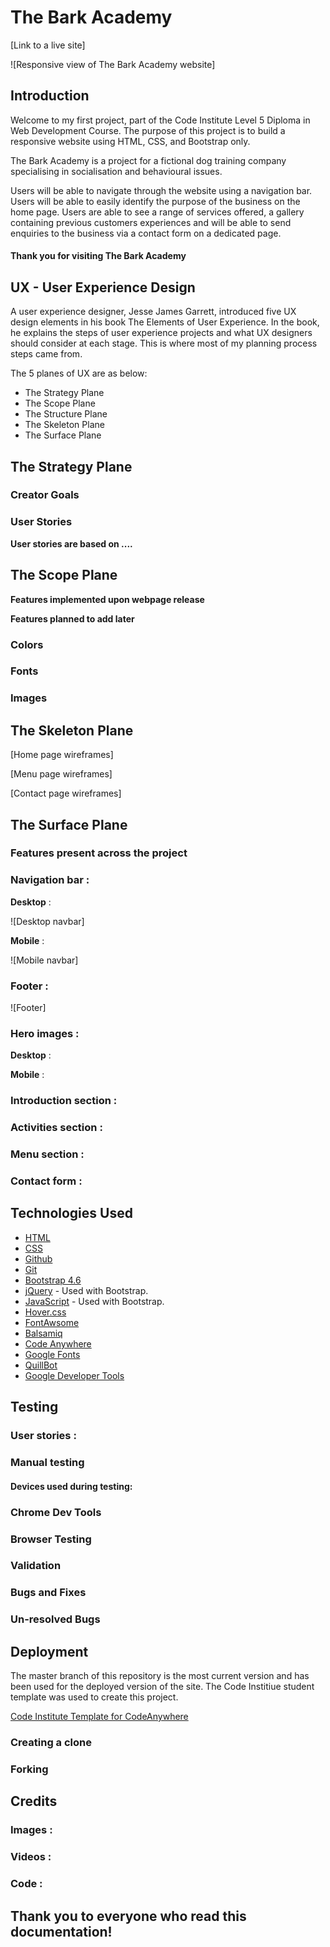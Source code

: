 # The Bark Academy

[Link to a live site]

![Responsive view of The Bark Academy website]

## Introduction

Welcome to my first project, part of the Code Institute Level 5 Diploma in Web Development Course. The purpose of this project is to build a responsive website using HTML, CSS, and Bootstrap only.

The Bark Academy is a project for a fictional dog training company specialising in socialisation and behavioural issues.

Users will be able to navigate through the website using a navigation bar. 
Users will be able to easily identify the purpose of the business on the home page.
Users are able to see a range of services offered, a gallery containing previous customers experiences and will be able to send enquiries to the business via a contact form on a dedicated page.

#### Thank you for visiting The Bark Academy

## UX - User Experience Design

A user experience designer, Jesse James Garrett, introduced five UX design elements in his book The Elements of User Experience.
In the book, he explains the steps of user experience projects and what UX designers should consider at each stage.
This is where most of my planning process steps came from.

The 5 planes of UX are as below:

- The Strategy Plane
- The Scope Plane
- The Structure Plane
- The Skeleton Plane
- The Surface Plane

## The Strategy Plane

### Creator Goals

### User Stories

**User stories are based on ....**

## The Scope Plane

**Features implemented upon webpage release**
  
**Features planned to add later**

### Colors

### Fonts

### Images

## The Skeleton Plane

[Home page wireframes]
  
[Menu page wireframes]
  
[Contact page wireframes]

## The Surface Plane

### Features present across the project 

### Navigation bar :

**Desktop** : 

![Desktop navbar]

**Mobile** :

![Mobile navbar]

### Footer :

![Footer]

### Hero images :

**Desktop** :

**Mobile** :

### Introduction section :

### Activities section :

### Menu section :

### Contact form :

## Technologies Used

- [HTML](https://developer.mozilla.org/en-US/docs/Web/HTML)
- [CSS](https://developer.mozilla.org/en-US/docs/Web/CSS)
- [Github](https://github.com/)
- [Git](https://git-scm.com/)
- [Bootstrap 4.6](https://getbootstrap.com/docs/4.6/getting-started/introduction/)
- [jQuery](https://jquery.com/) - Used with Bootstrap.
- [JavaScript](https://www.javascript.com/) - Used with Bootstrap.
- [Hover.css](https://ianlunn.github.io/Hover/)
- [FontAwsome](https://fontawesome.com/)
- [Balsamiq](https://balsamiq.com/wireframes/?gad_source=1&gclid=Cj0KCQiAy9msBhD0ARIsANbk0A_UrgDIhg_KSUHNCOUn-D9DiHl_9Z1dwScGRuI4JET1bnKbQkqwSb8aArFqEALw_wcB)
- [Code Anywhere](https://app.codeanywhere.com/)
- [Google Fonts](https://fonts.google.com/)
- [QuillBot](https://quillbot.com/)
- [Google Developer Tools](https://developer.chrome.com/docs/devtools/)

## Testing

### User stories :

### Manual testing

#### Devices used during testing:

### Chrome Dev Tools

### Browser Testing

### Validation

### Bugs and Fixes

### Un-resolved Bugs

## Deployment 

The master branch of this repository is the most current version and has been used for the deployed version of the site.
The Code Institiue student template was used to create this project.

[Code Institute Template for CodeAnywhere](https://github.com/Code-Institute-Org/ci-full-template)

### Creating a clone

### Forking

## Credits

### Images :

### Videos :

### Code :

## Thank you to everyone who read this documentation! 